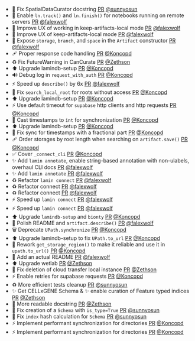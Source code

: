 - 📝 Fix SpatialDataCurator docstring [PR](https://github.com/laminlabs/lamindb/pull/2963) [@sunnyosun](https://github.com/sunnyosun)
- 🚸 Enable `ln.track()` and `ln.finish()` for notebooks running on remote servers [PR](https://github.com/laminlabs/lamindb/pull/2962) [@falexwolf](https://github.com/falexwolf)
- 🚸 Improve UX of working in keep-artifacts-local mode [PR](https://github.com/laminlabs/lamindb/pull/2961) [@falexwolf](https://github.com/falexwolf)
- 🚸 Improve UX of keep-artifacts-local mode [PR](https://github.com/laminlabs/lamindb-setup/pull/1104) [@falexwolf](https://github.com/falexwolf)
- 🚸 Expose `storage`, `branch`, and `space` in the `Artifact` constructor [PR](https://github.com/laminlabs/lamindb/pull/2960) [@falexwolf](https://github.com/falexwolf)
- 🩹 Proper response code handling [PR](https://github.com/laminlabs/lamindb-setup/pull/1103) [@Koncopd](https://github.com/Koncopd)
- ♻️ Fix FutureWarning in CanCurate [PR](https://github.com/laminlabs/lamindb/pull/2950) [@Zethson](https://github.com/Zethson)
- ⬆️ Upgrade lamindb-setup [PR](https://github.com/laminlabs/lamindb/pull/2959) [@Koncopd](https://github.com/Koncopd)
- 🔊 Debug log in `request_with_auth` [PR](https://github.com/laminlabs/lamindb-setup/pull/1102) [@Koncopd](https://github.com/Koncopd)
- ⚡️ Speed up `describe()` by 6x [PR](https://github.com/laminlabs/lamindb/pull/2953) [@falexwolf](https://github.com/falexwolf)
- 🐛 Fix `search_local_root` for roots without access [PR](https://github.com/laminlabs/lamindb-setup/pull/1101) [@Koncopd](https://github.com/Koncopd)
- ⬆️ Upgrade lamindb-setup [PR](https://github.com/laminlabs/lamindb/pull/2956) [@Koncopd](https://github.com/Koncopd)
- ⚡️ Use default timeout for `supabase` http clients and http requests [PR](https://github.com/laminlabs/lamindb-setup/pull/1100) [@Koncopd](https://github.com/Koncopd)
- 🐛 Cast timestamps to `int` for synchronization [PR](https://github.com/laminlabs/lamindb-setup/pull/1099) [@Koncopd](https://github.com/Koncopd)
- ⬆️ Upgrade lamindb-setup [PR](https://github.com/laminlabs/lamindb/pull/2955) [@Koncopd](https://github.com/Koncopd)
- 🐛 Fix sync for timestamps with a fractional part [PR](https://github.com/laminlabs/lamindb-setup/pull/1098) [@Koncopd](https://github.com/Koncopd)
- 🩹 Order storages by root length when searching on `artifact.save()` [PR](https://github.com/laminlabs/lamindb/pull/2954) [@Koncopd](https://github.com/Koncopd)
- ✅ Cover `_connect_cli` [PR](https://github.com/laminlabs/lamindb-setup/pull/1097) [@Koncopd](https://github.com/Koncopd)
- ✨ Add `lamin annotate`, enable string-based annotation with non-ulabels, overhaul CLI docs [PR](https://github.com/laminlabs/lamindb/pull/2952) [@falexwolf](https://github.com/falexwolf)
- ✨ Add `lamin annotate` [PR](https://github.com/laminlabs/lamin-cli/pull/146) [@falexwolf](https://github.com/falexwolf)
- ♻️ Refactor `lamin connect` [PR](https://github.com/laminlabs/lamindb/pull/2949) [@falexwolf](https://github.com/falexwolf)
- ♻️ Refactor connect [PR](https://github.com/laminlabs/lamin-cli/pull/145) [@falexwolf](https://github.com/falexwolf)
- ♻️ Refactor connect [PR](https://github.com/laminlabs/lamindb-setup/pull/1095) [@falexwolf](https://github.com/falexwolf)
- ⚡️ Speed up `lamin connect` [PR](https://github.com/laminlabs/lamindb/pull/2948) [@falexwolf](https://github.com/falexwolf)
- ⚡️ Speed up `lamin connect` [PR](https://github.com/laminlabs/lamin-cli/pull/144) [@falexwolf](https://github.com/falexwolf)
- ⬆️ Upgrade `lamindb-setup` and `bionty` [PR](https://github.com/laminlabs/lamindb/pull/2947) [@Koncopd](https://github.com/Koncopd)
- 📝 Polish README and `artifact.describe()` [PR](https://github.com/laminlabs/lamindb/pull/2946) [@falexwolf](https://github.com/falexwolf)
- 🗑️ Deprecate `UPath.synchronize` [PR](https://github.com/laminlabs/lamindb-setup/pull/1094) [@Koncopd](https://github.com/Koncopd)
- ⬆️ Upgrade lamindb-setup to fix `UPath.to_url` [PR](https://github.com/laminlabs/lamindb/pull/2945) [@Koncopd](https://github.com/Koncopd)
- 🐛 Rework `get_storage_region()` to make it reliable and use it in `upath.to_url()`  [PR](https://github.com/laminlabs/lamindb-setup/pull/1093) [@Koncopd](https://github.com/Koncopd)
- 📝 Add an actual README [PR](https://github.com/laminlabs/lamindb/pull/2943) [@falexwolf](https://github.com/falexwolf)
- ⬆️ Upgrade wetlab [PR](https://github.com/laminlabs/lamindb/pull/2940) [@Zethson](https://github.com/Zethson)
- 🐛 Fix deletion of cloud transfer local instance [PR](https://github.com/laminlabs/lamindb/pull/2928) [@Zethson](https://github.com/Zethson)
- ⚡️ Enable retries for supabase requests [PR](https://github.com/laminlabs/lamindb-setup/pull/1084) [@Koncopd](https://github.com/Koncopd)
- ♻️ More efficient tests cleanup [PR](https://github.com/laminlabs/lamindb/pull/2938) [@sunnyosun](https://github.com/sunnyosun)
- ✨ Get CELLxGENE Schema & ✨ enable curation of Feature typed indices [PR](https://github.com/laminlabs/lamindb/pull/2878) [@Zethson](https://github.com/Zethson)
- 📝 More readable docstring [PR](https://github.com/laminlabs/lamindb-setup/pull/1091) [@Zethson](https://github.com/Zethson)
- 🐛 Fix creation of a `Schema` with `is_type=True` [PR](https://github.com/laminlabs/lamindb/pull/2937) [@sunnyosun](https://github.com/sunnyosun)
- 🐛 Fix `index` hash calculation for `Schema` [PR](https://github.com/laminlabs/lamindb/pull/2932) [@sunnyosun](https://github.com/sunnyosun)
- ⚡️ Implement performant synchronization for directories [PR](https://github.com/laminlabs/lamindb/pull/2933) [@Koncopd](https://github.com/Koncopd)
- ⚡️ Implement performant synchronization for directories [PR](https://github.com/laminlabs/lamindb-setup/pull/1089) [@Koncopd](https://github.com/Koncopd)
